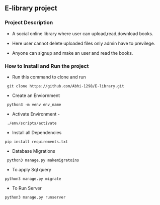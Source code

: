 ## E-library project

### Project Description
* A social online library where user can upload,read,download books.

* Here user cannot delete uploaded files only admin have to previlege.

* Anyone can signup and make an user and read the books.

### How to Install and Run the project

* Run this command to clone and run 
```
 git clone https://github.com/Abhi-1298/E-library.git
 ```

* Create an Enviornment 
```
 python3 -m venv env_name
```
* Activate Environment -
```
 ./env/scripts/activate
 ```
* Install all Dependencies 
```
pip install requirements.txt
```
* Database Migrations
```
 python3 manage.py makemigratoins
```
* To apply Sql query
```
python3 manage.py migrate
```
* To Run Server 
```
python3 manage.py runserver
```
